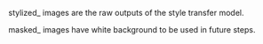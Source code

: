 
stylized_ images are the raw outputs of the style transfer model.

masked_ images have white background to be used in future steps.
